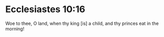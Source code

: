 # Ecclesiastes 10:16

Woe to thee, O land, when thy king [is] a child, and thy princes eat in the morning!